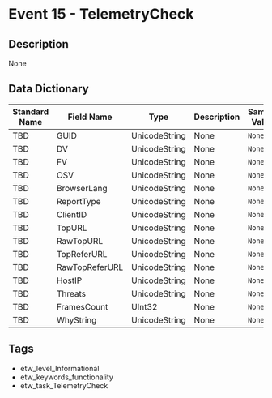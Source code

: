 # Event 15 - TelemetryCheck

## Description
None

## Data Dictionary
|Standard Name|Field Name|Type|Description|Sample Value|
|---|---|---|---|---|
|TBD|GUID|UnicodeString|None|`None`|
|TBD|DV|UnicodeString|None|`None`|
|TBD|FV|UnicodeString|None|`None`|
|TBD|OSV|UnicodeString|None|`None`|
|TBD|BrowserLang|UnicodeString|None|`None`|
|TBD|ReportType|UnicodeString|None|`None`|
|TBD|ClientID|UnicodeString|None|`None`|
|TBD|TopURL|UnicodeString|None|`None`|
|TBD|RawTopURL|UnicodeString|None|`None`|
|TBD|TopReferURL|UnicodeString|None|`None`|
|TBD|RawTopReferURL|UnicodeString|None|`None`|
|TBD|HostIP|UnicodeString|None|`None`|
|TBD|Threats|UnicodeString|None|`None`|
|TBD|FramesCount|UInt32|None|`None`|
|TBD|WhyString|UnicodeString|None|`None`|

## Tags
* etw_level_Informational
* etw_keywords_functionality
* etw_task_TelemetryCheck